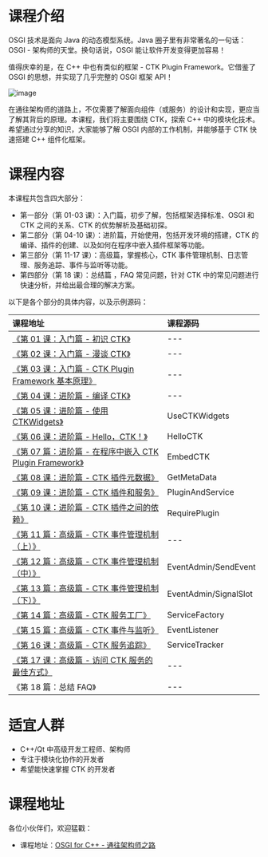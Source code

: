 # 课程介绍

OSGI 技术是面向 Java 的动态模型系统。Java 圈子里有非常著名的一句话：OSGI - 架构师的天堂。换句话说，OSGI 能让软件开发变得更加容易！

值得庆幸的是，在 C++ 中也有类似的框架 - CTK Plugin Framework。它借鉴了 OSGI 的思想，并实现了几乎完整的 OSGI 框架 API！

![image](https://raw.githubusercontent.com/Waleon/CTK/master/CTK.png)

在通往架构师的道路上，不仅需要了解面向组件（或服务）的设计和实现，更应当了解其背后的原理。本课程，我们将主要围绕 CTK，探索 C++ 中的模块化技术。希望通过分享的知识，大家能够了解 OSGI 内部的工作机制，并能够基于 CTK 快速搭建 C++ 组件化框架。

# 课程内容

本课程共包含四大部分：

- 第一部分（第 01-03 课）：入门篇，初步了解，包括框架选择标准、OSGI 和 CTK 之间的关系、CTK 的优势解析及基础初探。
- 第二部分（第 04-10 课）：进阶篇，开始使用，包括开发环境的搭建，CTK 的编译、插件的创建、以及如何在程序中嵌入插件框架等功能。
- 第三部分（第 11-17 课）：高级篇，掌握核心，CTK 事件管理机制、日志管理、服务追踪、事件与监听等功能。
- 第四部分（第 18 课）：总结篇 ，FAQ 常见问题，针对 CTK 中的常见问题进行快速分析，并给出最合理的解决方案。

以下是各个部分的具体内容，以及示例源码：

课程地址 | 课程源码
:--- | :---
[《第 01 课：入门篇 - 初识 CTK》](http://gitbook.cn/gitchat/column/5ad02029f8164454a34a089b/topic/5ad03d99f8164454a34a12b1) | ---
[《第 02 课：入门篇 - 漫谈 CTK》](http://gitbook.cn/gitchat/column/5ad02029f8164454a34a089b/topic/5ad041adf8164454a34a13c0) | ---
[《第 03 课：入门篇 - CTK Plugin Framework 基本原理》](http://gitbook.cn/gitchat/column/5ad02029f8164454a34a089b/topic/5ad04402f8164454a34a148a) | ---
[《第 04 课：进阶篇 - 编译 CTK》](http://gitbook.cn/gitchat/column/5ad02029f8164454a34a089b/topic/5ad04605f8164454a34a152e) | ---
[《第 05 课：进阶篇 - 使用 CTKWidgets》](http://gitbook.cn/gitchat/column/5ad02029f8164454a34a089b/topic/5ad046dff8164454a34a1582) | UseCTKWidgets
[《第 06 课：进阶篇 - Hello，CTK！》](http://gitbook.cn/gitchat/column/5ad02029f8164454a34a089b/topic/5ad047cbf8164454a34a15cb) | HelloCTK
[《第 07 篇：进阶篇 - 在程序中嵌入 CTK Plugin Framework》](http://gitbook.cn/gitchat/column/5ad02029f8164454a34a089b/topic/5ad04887f8164454a34a1624) | EmbedCTK
[《第 08 课：进阶篇 - CTK 插件元数据》](http://gitbook.cn/gitchat/column/5ad02029f8164454a34a089b/topic/5ad050eff8164454a34a194f) | GetMetaData
[《第 09 课：进阶篇 - CTK 插件和服务》](http://gitbook.cn/gitchat/column/5ad02029f8164454a34a089b/topic/5ad05118f8164454a34a1965) | PluginAndService
[《第 10 课：进阶篇 - CTK 插件之间的依赖》](http://gitbook.cn/gitchat/column/5ad02029f8164454a34a089b/topic/5ad05132f8164454a34a196c) | RequirePlugin
[《第 11 篇：高级篇 - CTK 事件管理机制（上）》](http://gitbook.cn/gitchat/column/5ad02029f8164454a34a089b/topic/5ad0521bf8164454a34a19c4) | ---
[《第 12 篇：高级篇 - CTK 事件管理机制（中）》](http://gitbook.cn/gitchat/column/5ad02029f8164454a34a089b/topic/5ad05231f8164454a34a19c9) | EventAdmin/SendEvent
[《第 13 篇：高级篇 - CTK 事件管理机制（下）》](http://gitbook.cn/gitchat/column/5ad02029f8164454a34a089b/topic/5af3e5fa38c1ac1d8df9bfef) | EventAdmin/SignalSlot
[《第 14 篇：高级篇 - CTK 服务工厂》](http://gitbook.cn/gitchat/column/5ad02029f8164454a34a089b/topic/5ad0524af8164454a34a19cf) | ServiceFactory
[《第 15 篇：高级篇 - CTK 事件与监听》](http://gitbook.cn/gitchat/column/5ad02029f8164454a34a089b/topic/5ad05289f8164454a34a19f5) | EventListener
[《第 16 课：高级篇 - CTK 服务追踪》](http://gitbook.cn/gitchat/column/5ad02029f8164454a34a089b/topic/5ad06843f8164454a34a22dd) | ServiceTracker
[《第 17 课：高级篇 - 访问 CTK 服务的最佳方式》](http://gitbook.cn/gitchat/column/5ad02029f8164454a34a089b/topic/5ad0685bf8164454a34a22e3) | ---
《第 18 篇：总结 FAQ》 | ---

# 适宜人群

- C++/Qt 中高级开发工程师、架构师
- 专注于模块化协作的开发者
- 希望能快速掌握 CTK 的开发者

# 课程地址

各位小伙伴们，欢迎猛戳：

- 课程地址：[OSGI for C++ - 通往架构师之路](http://gitbook.cn/gitchat/column/5ad02029f8164454a34a089b)

